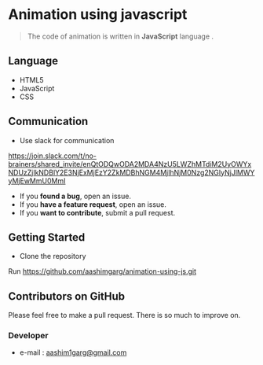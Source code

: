 # Animation using javascript



> The code of animation is written in **JavaScript** language .


## Language

-   HTML5
-   JavaScript
-   CSS

## Communication
-   Use slack for communication 

 https://join.slack.com/t/no-brainers/shared_invite/enQtODQwODA2MDA4NzU5LWZhMTdiM2UyOWYxNDUzZjlkNDBlY2E3NjExMjEzY2ZkMDBhNGM4MjlhNjM0Nzg2NGIyNjJlMWYyMjEwMmU0MmI
-   If you  **found a bug**, open an issue.
-   If you  **have a feature request**, open an issue.
-   If you  **want to contribute**, submit a pull request.


## Getting Started

-   Clone the repository

Run  https://github.com/aashimgarg/animation-using-js.git


## Contributors on GitHub

Please feel free to make a pull request. There is so much to improve on.

### Developer
-   e-mail :  [aashim1garg@gmail.com](mailto:aashim1garg@gmail.com)



